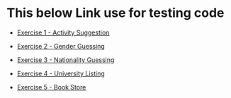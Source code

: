 # This below Link use for testing code 

<a href="https://chang-sys-symmetrical-garbanzo-w5wjpgj65pjcv5gj.github.dev/" target="_blank">
  <ul>
    <li>Exercise 1 - Activity Suggestion</li>
  </ul>
</a>
<a href="https://chang-sys-symmetrical-garbanzo-w5wjpgj65pjcv5gj.github.dev/" target="_blank">
  <ul>
    <li>Exercise 2 - Gender Guessing</li>
  </ul>
</a>
<a href="https://chang-sys-symmetrical-garbanzo-w5wjpgj65pjcv5gj.github.dev/" target="_blank">
  <ul>
    <li>Exercise 3 - Nationality Guessing</li>
  </ul>
</a>
<a href=https://chang-sys-symmetrical-garbanzo-w5wjpgj65pjcv5gj.github.dev/" target="_blank">
  <ul>
    <li>Exercise 4 - University Listing</li>
  </ul>
</a>
<a href="https://chang-sys-symmetrical-garbanzo-w5wjpgj65pjcv5gj.github.dev/" target="_blank">
  <ul>
    <li>Exercise 5 - Book Store</li>
  </ul>
</a>

